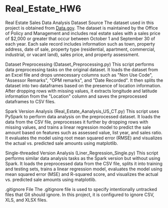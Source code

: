# Real_Estate_HW6
Real Estate Sales Data Analysis
Dataset Source
The dataset used in this project is obtained from [Data.gov](https://catalog.data.gov/dataset/real-estate-sales-2001-2018). The dataset is maintained by the Office of Policy and Management and includes real estate sales with a sales price of $2,000 or greater that occur between October 1 and September 30 of each year. Each sale record includes information such as town, property address, date of sale, property type (residential, apartment, commercial, industrial, or vacant land), sales price, and property assessment.

Dataset Preprocessing (Dataset_Preprocessing.py)
This script performs data preprocessing tasks on the original dataset. It loads the dataset from an Excel file and drops unnecessary columns such as "Non Use Code", "Assessor Remarks", "OPM remarks", and "Date Recorded". It then splits the dataset into two dataframes based on the presence of location information. After dropping rows with missing values, it extracts longitude and latitude information from the "Location" column and saves the preprocessed dataframes to CSV files.

Spark Version Analysis (Real_Estate_Aanalysis_US_CT.py)
This script uses PySpark to perform data analysis on the preprocessed dataset. It loads the data from the CSV file, preprocesses it further by dropping rows with missing values, and trains a linear regression model to predict the sale amount based on features such as assessed value, list year, and sales ratio. It evaluates the model using root mean squared error (RMSE) and visualizes the actual vs. predicted sale amounts using matplotlib.

Single-threaded Version Analysis (Liner_Regression_Single.py)
This script performs similar data analysis tasks as the Spark version but without using Spark. It loads the preprocessed data from the CSV file, splits it into training and testing sets, trains a linear regression model, evaluates the model using mean squared error (MSE) and R-squared score, and visualizes the actual vs. predicted sale amounts using matplotlib.

.gitignore File
The .gitignore file is used to specify intentionally untracked files that Git should ignore. In this project, it is configured to ignore CSV, XLS, and XLSX files.
